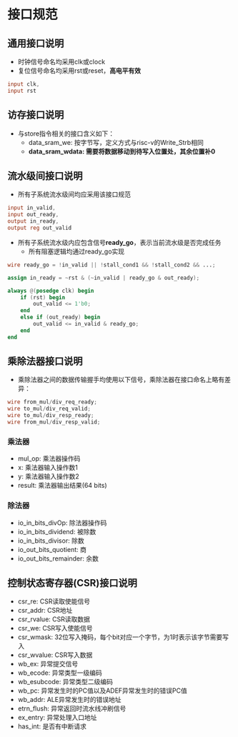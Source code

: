 # 接口规范

## 通用接口说明
- 时钟信号命名均采用clk或clock
- 复位信号命名均采用rst或reset，**高电平有效**
```verilog
input clk,
input rst
```

## 访存接口说明
- 与store指令相关的接口含义如下：
    - data_sram_we: 按字节写，定义方式与risc-v的Write_Strb相同
    - **data_sram_wdata: 需要将数据移动到待写入位置处，其余位置补0**

## 流水级间接口说明
- 所有子系统流水级间均应采用该接口规范
```verilog
input in_valid,
input out_ready,
output in_ready,
output reg out_valid
```
- 所有子系统流水级内应包含信号**ready_go**，表示当前流水级是否完成任务
    - 所有阻塞逻辑均通过ready_go实现
```verilog
wire ready_go = !in_valid || !stall_cond1 && !stall_cond2 && ...;

assign in_ready = ~rst & (~in_valid | ready_go & out_ready);

always @(posedge clk) begin
    if (rst) begin
        out_valid <= 1'b0;
    end
    else if (out_ready) begin
        out_valid <= in_valid & ready_go;
    end
end
```

## 乘除法器接口说明
- 乘除法器之间的数据传输握手均使用以下信号，乘除法器在接口命名上略有差异：
```verilog
wire from_mul/div_req_ready;
wire to_mul/div_req_valid;
wire to_mul/div_resp_ready;
wire from_mul/div_resp_valid;
```
### 乘法器
- mul_op: 乘法器操作码
- x: 乘法器输入操作数1
- y: 乘法器输入操作数2
- result: 乘法器输出结果(64 bits)

### 除法器
- io_in_bits_divOp: 除法器操作码
- io_in_bits_dividend: 被除数
- io_in_bits_divisor: 除数
- io_out_bits_quotient: 商
- io_out_bits_remainder: 余数

## 控制状态寄存器(CSR)接口说明
- csr_re: CSR读取使能信号
- csr_addr: CSR地址
- csr_rvalue: CSR读取数据
- csr_we: CSR写入使能信号
- csr_wmask: 32位写入掩码，每个bit对应一个字节，为1时表示该字节需要写入
- csr_wvalue: CSR写入数据
- wb_ex: 异常提交信号
- wb_ecode: 异常类型一级编码
- wb_esubcode: 异常类型二级编码
- wb_pc: 异常发生时的PC值以及ADEF异常发生时的错误PC值
- wb_addr: ALE异常发生时的错误地址
- etrn_flush: 异常返回时流水线冲刷信号
- ex_entry: 异常处理入口地址
- has_int: 是否有中断请求
